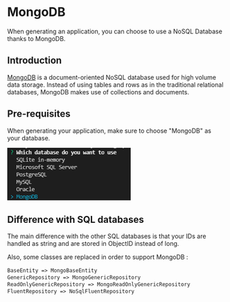 # MongoDB

When generating an application, you can choose to use a NoSQL Database thanks to MongoDB.

## Introduction

[MongoDB](https://www.mongodb.com/) is a document-oriented NoSQL database used for high volume data storage. Instead of using tables and rows as in the traditional relational databases, MongoDB makes use of collections and documents.

## Pre-requisites

When generating your application, make sure to choose "MongoDB" as your database.

![mongodb-choice](../assets/mongodb-choice.png)

## Difference with SQL databases

The main difference with the other SQL databases is that your IDs are handled as string and are stored in ObjectID instead of long.

Also, some classes are replaced in order to support MongoDB :
```
BaseEntity => MongoBaseEntity
GenericRepository => MongoGenericRepository
ReadOnlyGenericRepository => MongoReadOnlyGenericRepository
FluentRepository => NoSqlFluentRepository
```
